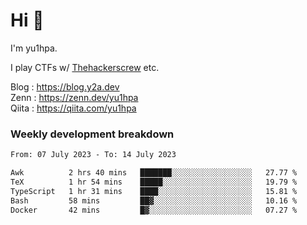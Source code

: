 # Hi 👋

I'm yu1hpa.

I play CTFs w/ [Thehackerscrew](https://www.thehackerscrew.team/) etc.

Blog : https://blog.y2a.dev  
Zenn : https://zenn.dev/yu1hpa  
Qiita : https://qiita.com/yu1hpa  

### Weekly development breakdown

<!--START_SECTION:waka-->

```txt
From: 07 July 2023 - To: 14 July 2023

Awk          2 hrs 40 mins   ███████░░░░░░░░░░░░░░░░░░   27.77 %
TeX          1 hr 54 mins    █████░░░░░░░░░░░░░░░░░░░░   19.79 %
TypeScript   1 hr 31 mins    ████░░░░░░░░░░░░░░░░░░░░░   15.81 %
Bash         58 mins         ██▓░░░░░░░░░░░░░░░░░░░░░░   10.16 %
Docker       42 mins         █▓░░░░░░░░░░░░░░░░░░░░░░░   07.27 %
```

<!--END_SECTION:waka-->


